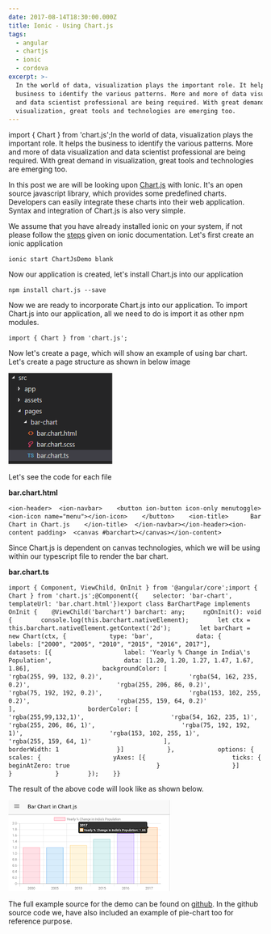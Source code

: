 ```yaml
---
date: 2017-08-14T18:30:00.000Z
title: Ionic - Using Chart.js
tags:
  - angular
  - chartjs
  - ionic
  - cordova
excerpt: >-
  In the world of data, visualization plays the important role. It helps the
  business to identify the various patterns. More and more of data visualization
  and data scientist professional are being required. With great demand in
  visualization, great tools and technologies are emerging too.
---
```

import { Chart } from 'chart.js';In the world of data, visualization plays the important role. It helps the business to identify the various patterns. More and more of data visualization and data scientist professional are being required. With great demand in visualization, great tools and technologies are emerging too.

In this post we are will be looking upon [Chart.js](http://www.chartjs.org/) with Ionic. It's an open source javascript library, which provides some predefined charts. Developers can easily integrate these charts into their web application. Syntax and integration of Chart.js is also very simple.

We assume that you have already installed ionic on your system, if not please follow the [steps](https://ionicframework.com/getting-started/) given on ionic documentation. Let's first create an ionic application

```
ionic start ChartJsDemo blank
```

Now our application is created, let's install Chart.js into our application

```
npm install chart.js --save
```

Now we are ready to incorporate Chart.js into our application.  To import Chart.js into our application, all we need to do is import it as other npm modules.

```
import { Chart } from 'chart.js';
```

Now let's create a page, which will show an example of using bar chart. Let's create a page structure as shown in below image

![Folder Structure](/assets/ionicchartjsfolderstructure.png "Folder Structure")

Let's see the code for each file 

**bar.chart.html**

```
<ion-header>  <ion-navbar>    <button ion-button icon-only menutoggle>      <ion-icon name="menu"></ion-icon>    </button>    <ion-title>      Bar Chart in Chart.js    </ion-title>  </ion-navbar></ion-header><ion-content padding>  <canvas #barchart></canvas></ion-content>
```

Since Chart.js is dependent on canvas technologies, which we will be using within our typescript file to render the bar chart.

**bar.chart.ts**

```
import { Component, ViewChild, OnInit } from '@angular/core';import { Chart } from 'chart.js';@Component({    selector: 'bar-chart',    templateUrl: 'bar.chart.html'})export class BarChartPage implements OnInit {    @ViewChild('barchart') barchart: any;     ngOnInit(): void {        console.log(this.barchart.nativeElement);        let ctx = this.barchart.nativeElement.getContext('2d');        let barChart = new Chart(ctx, {            type: 'bar',            data: {                labels: ["2000", "2005", "2010", "2015", "2016", 2017"],                datasets: [{                    label: 'Yearly % Change in India\'s Population',                    data: [1.20, 1.20, 1.27, 1.47, 1.67, 1.86],                    backgroundColor: [                        'rgba(255, 99, 132, 0.2)',                        'rgba(54, 162, 235, 0.2)',                        'rgba(255, 206, 86, 0.2)',                        'rgba(75, 192, 192, 0.2)',                        'rgba(153, 102, 255, 0.2)',                        'rgba(255, 159, 64, 0.2)'                    ],                    borderColor: [                        'rgba(255,99,132,1)',                        'rgba(54, 162, 235, 1)',                        'rgba(255, 206, 86, 1)',                        'rgba(75, 192, 192, 1)',                        'rgba(153, 102, 255, 1)',                        'rgba(255, 159, 64, 1)'                    ],                    borderWidth: 1                }]            },            options: {                scales: {                    yAxes: [{                        ticks: {                            beginAtZero: true                        }                    }]                }            }        });    }}
```

The result of  the above code will look like as shown below.

![Bar Chart using Chart.js](/assets/screenshot_20170815-214928.png "Bar Chart using Chart.js")

The full example source for the demo can be found on [github](https://github.com/nitishkumar71/ChartJsDemo). In the github source code we, have also included an example of pie-chart too for reference purpose.
